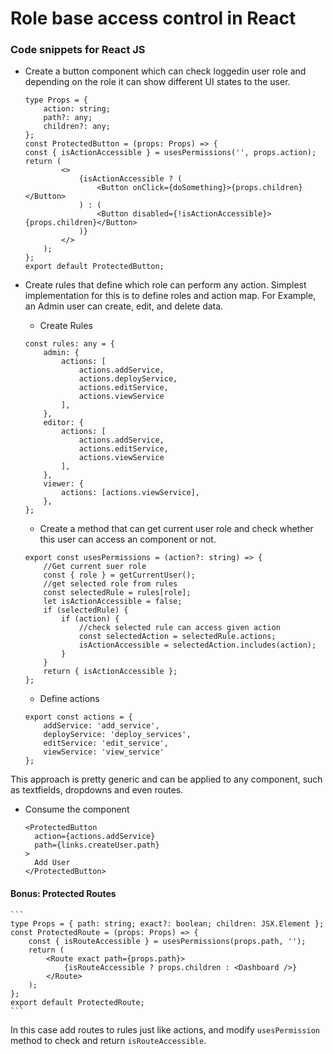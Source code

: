 # Role base access control in React

### Code snippets for React JS 

* Create a button component which can check loggedin user role and depending on the role it can show different UI states to the user.
    ```
    type Props = {
        action: string;
        path?: any;
        children?: any;
    };
    const ProtectedButton = (props: Props) => {
    const { isActionAccessible } = usesPermissions('', props.action);
    return (
            <>
                {isActionAccessible ? (
                    <Button onClick={doSomething}>{props.children}</Button>
                ) : (
                    <Button disabled={!isActionAccessible}>{props.children}</Button>
                )}
            </>
        );
    };
    export default ProtectedButton;
    ```

* Create rules that define which role can perform any action. Simplest implementation for this is to define roles and action map. For Example, an Admin user can create, edit, and delete data. 

    - Create Rules
    ```
    const rules: any = {
        admin: {
            actions: [
                actions.addService,
                actions.deployService,
                actions.editService,
                actions.viewService
            ],
        },
        editor: {
            actions: [
                actions.addService,
                actions.editService,
                actions.viewService
            ],
        },
        viewer: {
            actions: [actions.viewService],
        },
    };
    ```
    - Create a method that can get current user role and check whether this user can access an component or not.
    ```
    export const usesPermissions = (action?: string) => {
        //Get current suer role
        const { role } = getCurrentUser();
        //get selected role from rules
        const selectedRule = rules[role];
        let isActionAccessible = false;
        if (selectedRule) {
            if (action) {
                //check selected rule can access given action
                const selectedAction = selectedRule.actions;
                isActionAccessible = selectedAction.includes(action);
            }
        }
        return { isActionAccessible };
    };
    ```

    - Define actions
    ```
    export const actions = {
        addService: 'add_service',
        deployService: 'deploy_services',
        editService: 'edit_service',
        viewService: 'view_service'
    };
    ```

This approach is pretty generic and can be applied to any component, such as textfields, dropdowns and even routes.

* Consume the component
  ```
  <ProtectedButton
    action={actions.addService}
    path={links.createUser.path}
  >
    Add User
  </ProtectedButton>
  ```
#### Bonus: Protected Routes
    ```
    type Props = { path: string; exact?: boolean; children: JSX.Element };
    const ProtectedRoute = (props: Props) => {
        const { isRouteAccessible } = usesPermissions(props.path, '');
        return (
            <Route exact path={props.path}>
                {isRouteAccessible ? props.children : <Dashboard />}
            </Route>
        );
    };
    export default ProtectedRoute;
    ```
In this case add routes to rules just like actions, and modify `usesPermission` method to check and return `isRouteAccessible`.
